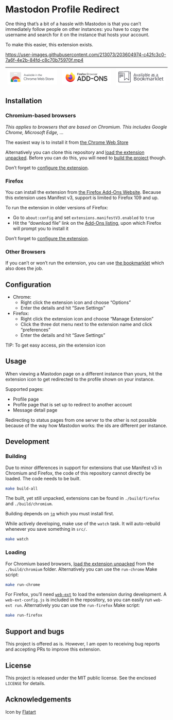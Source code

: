 # Mastodon Profile Redirect

One thing that’s a bit of a hassle with Mastodon is that you can’t immediately follow people on other instances: you have to copy the username and search for it on the instance that hosts your account.

To make this easier, this extension exists.

https://user-images.githubusercontent.com/213073/203604974-c42fc3c0-7a6f-4e2b-84fd-c8c70b75970f.mp4

| [![Available on the Chrome Web Store](./assets/chrome-webstore.svg)](https://chrome.google.com/webstore/detail/mastodon-view-profile-on-my-mastodon-instance/limifnkopacddgpihodacjeckfkpbfoe) | [![Available on the Firefox Add-ons Website](./assets/firefox-addons.svg)](https://addons.mozilla.org/en-US/firefox/addon/mastodon-profile-redirect/) | [![Available as a Bookmarklet](./assets/bookmarklet.svg)](#other-browsers) |
|-|-|-|

## Installation

### Chromium-based browsers

_This applies to browsers that are based on Chromium. This includes Google Chrome, Microsoft Edge, …_

The easiest way is to install it from [the Chrome Web Store](https://chrome.google.com/webstore/detail/mastodon-view-profile-on-my-mastodon-instance/limifnkopacddgpihodacjeckfkpbfoe)

Alternatively you can clone this repository and [load the extension unpacked](https://developer.chrome.com/docs/extensions/mv3/getstarted/development-basics/#load-unpacked). Before you can do this, you will need to [build the project](#development) though.

Don’t forget to [configure the extension](#configuration).

### Firefox

You can install the extension from [the Firefox Add-Ons Website](https://addons.mozilla.org/en-US/firefox/addon/mastodon-profile-redirect/). Because this extension uses Manifest v3, support is limited to Firefox 109 and up.

To run the extension in older versions of Firefox:

- Go to `about:config` and set `extensions.manifestV3.enabled` to `true`
- Hit the “download file” link on the [Add-Ons listing](https://addons.mozilla.org/en-US/firefox/addon/mastodon-profile-redirect/), upon which Firefox will prompt you to install it

Don’t forget to [configure the extension](#configuration).

### Other Browsers

If you can’t or won’t run the extension, you can use [the bookmarklet](./bookmarklet/) which also does the job.

## Configuration

- Chrome:
    - Right click the extension icon and choose “Options”
    - Enter the details and hit “Save Settings”
- Firefox:
    - Right click the extension icon and choose “Manage Extension”
    - Click the three dot menu next to the extension name and click “preferences”
    - Enter the details and hit “Save Settings”

TIP: To get easy access, pin the extension icon

## Usage

When viewing a Mastodon page on a different instance than yours, hit the extension icon to get redirected to the profile shown on your instance.

Supported pages:

- Profile page
- Profile page that is set up to redirect to another account
- Message detail page

Redirecting to status pages from one server to the other is not possible because of the way how Mastodon works: the ids are different per instance.

## Development

### Building

Due to minor differences in support for extensions that use Manifest v3 in Chromium and Firefox, the code of this repository cannot directly be loaded. The code needs to be built.

```bash
make build-all
```

The built, yet still unpacked, extensions can be found in `./build/firefox` and `./build/chromium`.

Building depends on [`jq`](https://stedolan.github.io/jq/) which you must install first.

While actively developing, make use of the `watch` task. It will auto-rebuild whenever you save something in `src/`.

```bash
make watch
```

### Loading

For Chromium based browsers, [load the extension unpacked](https://developer.chrome.com/docs/extensions/mv3/getstarted/development-basics/#load-unpacked) from the `./build/chromium` folder. Alternatively you can use the `run-chrome` Make script:

```bash
make run-chrome
```

For Firefox, you’ll need [`web-ext`](https://extensionworkshop.com/documentation/develop/getting-started-with-web-ext/) to load the extension during development. A `web-ext-config.js` is included in the repository, so you can easily run `web-ext run`. Alternatively you can use the `run-firefox` Make script:

```bash
make run-firefox
```

## Support and bugs

This project is offered as is. However, I am open to receiving bug reports and accepting PRs to improve this extension.

## License

This project is released under the MIT public license. See the enclosed `LICENSE` for details.

## Acknowledgements

Icon by [Flatart](https://www.iconfinder.com/icons/4373112/logo_logos_mastodon_icon)